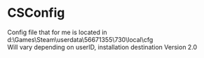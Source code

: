 # CSConfig

Config file that for me is located in d:\Games\Steam\userdata\56671355\730\local\cfg\
Will vary depending on userID, installation destination
Version 2.0
